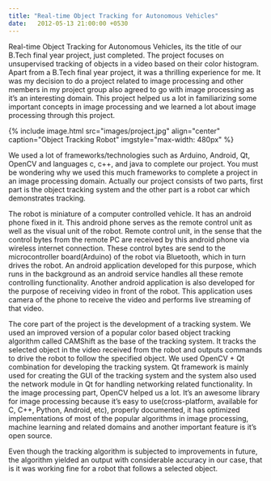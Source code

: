 ```yaml
---
title: "Real-time Object Tracking for Autonomous Vehicles"
date:   2012-05-13 21:00:00 +0530
---
```

Real-time Object Tracking for Autonomous Vehicles, its the title of our B.Tech final year project, just completed. The project focuses on unsupervised tracking of objects in a video based on their color histogram. Apart from a B.Tech final year project, it was a thrilling experience for me. It was my decision to do a project related to image processing and other members in my project group also agreed to go with image processing as it’s an interesting domain. This project helped us a lot in familiarizing some important concepts in image processing and we learned a lot about image processing through this project.

{% include image.html src="images/project.jpg" align="center" caption="Object Tracking Robot" imgstyle="max-width: 480px" %}

We used a lot of frameworks/technologies such as Arduino, Android, Qt, OpenCV and languages c, c++, and java to complete our project. You must be wondering why we used this much frameworks to complete a project in an image processing domain. Actually our project consists of two parts, first part is the object tracking system and the other part is a robot car which demonstrates tracking.

The robot is miniature of a computer controlled vehicle. It has an android phone fixed in it. This android phone serves as the remote control unit as well as the visual unit of the robot. Remote control unit, in the sense that the control bytes from the remote PC are received by this android phone via wireless internet connection. These control bytes are send to the microcontroller board(Arduino) of the robot via Bluetooth, which in turn drives the robot. An android application developed for this purpose, which runs in the background as an android service handles all these remote controlling functionality. Another android application is also developed for the purpose of receiving video in front of the robot. This application uses camera of the phone to receive the video and performs live streaming of that video.

The core part of the project is the development of a tracking system. We used an improved version of a popular color based object tracking algorithm called CAMShift as the base of the tracking system. It tracks the selected object in the video received from the robot and outputs commands to drive the robot to follow the specified object. We used OpenCV + Qt combination for developing the tracking system. Qt framework is mainly used for creating the GUI of the tracking system and the system also used the network module in Qt for handling networking related functionality. In the image processing part, OpenCV helped us a lot. It’s an awesome library for image processing because it’s easy to use(cross-platform, available for C, C++, Python, Android, etc), properly documented, it has optimized implementations of most of the popular algorithms in image processing, machine learning and related domains and another important feature is it’s open source.

Even though the tracking algorithm is subjected to improvements in future, the algorithm yielded an output with considerable accuracy in our case, that is it was working fine for a robot that follows a selected object.
